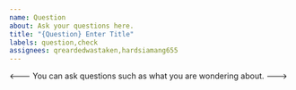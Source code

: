 ```yaml
---
name: Question
about: Ask your questions here.
title: "{Question} Enter Title"
labels: question,check
assignees: qreardedwastaken,hardsiamang655
---
```


<--- You can ask questions such as what you are wondering about. --->

